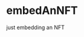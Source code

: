 # embedAnNFT
just embedding an NFT
<div className="nft-embed"></div>
<script
  async
  src="https://nfte.app/api/embed.js?contract=0x3b3ee1931dc30c1957379fac9aba94d1c48a5405&tokenId=214">
</script>
